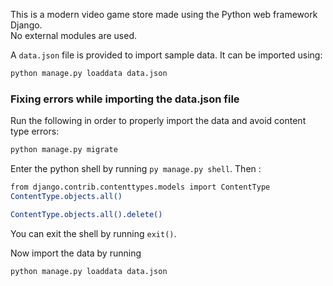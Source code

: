This is a modern video game store made using the Python web framework Django.  
No external modules are used.

A `data.json` file is provided to import sample data. It can be imported using:

```bash
python manage.py loaddata data.json
```

### Fixing errors while importing the data.json file
Run the following in order to properly import the data and avoid content type errors:
```bash
python manage.py migrate
```

Enter the python shell by running `py manage.py shell`. Then :
```bash
from django.contrib.contenttypes.models import ContentType
ContentType.objects.all()
```

```bash
ContentType.objects.all().delete()
```

You can exit the shell by running `exit()`.

Now import the data by running
```bash
python manage.py loaddata data.json
```

